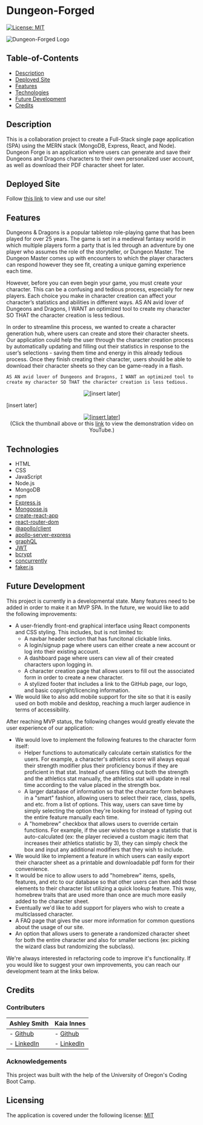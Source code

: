 # Dungeon-Forged

[![License: MIT](https://img.shields.io/badge/License-MIT-yellow.svg)](https://opensource.org/licenses/MIT)

<img alt="Dungeon-Forged Logo" src="./client/src/assets/logos/transparent-orange-white.png"/>

## Table-of-Contents

- [Description](#description)
- [Deployed Site](#deployed-site)
- [Features](#features)
- [Technologies](#technologies)
- [Future Development](#future-development)
- [Credits](#credits)

## Description

This is a collaboration project to create a Full-Stack single page application (SPA) using the MERN stack (MongoDB, Express, React, and Node). Dungeon Forge is an application where users can generate and save their Dungeons and Dragons characters to their own personalized user account, as well as download their PDF character sheet for later.

## Deployed Site

Follow [this link](https://intense-reef-18313.herokuapp.com/) to view and use our site!

## Features

Dungeons & Dragons is a popular tabletop role-playing game that has been played for over 25 years. The game is set in a medieval fantasy world in which multiple players form a party that is led through an adventure by one player who assumes the role of the storyteller, or Dungeon Master. The Dungeon Master comes up with encounters to which the player characters can respond however they see fit, creating a unique gaming experience each time.

However, before you can even begin your game, you must create your character. This can be a confusing and tedious process, especially for new players. Each choice you make in character creation can affect your character’s statistics and abilities in different ways. AS AN avid lover of Dungeons and Dragons, I WANT an optimized tool to create my character SO THAT the character creation is less tedious.

In order to streamline this process, we wanted to create a character generation hub, where users can create and store their character sheets. Our application could help the user through the character creation process by automatically updating and filling out their statistics in response to the user’s selections - saving them time and energy in this already tedious process. Once they finish creating their character, users should be able to download their character sheets so they can be game-ready in a flash.

```
AS AN avid lover of Dungeons and Dragons, I WANT an optimized tool to create my character SO THAT the character creation is less tedious.
```

<p align="center">
<img alt="[insert later]" src="./client/src/assets/logos/[insert later].png"/>
</p>

[insert later]

<p align="center">
<a href="[insert later]">
<img alt="[insert later]" src="./client/src/assets/logos/[insert later].gif"/>
</a>
<br>(Click the thumbnail above or this <a href="[insert later]" target="_blank">link</a> to view the demonstration video on YouTube.)
</p>

## Technologies

- HTML
- CSS
- JavaScript
- Node.js
- MongoDB
- npm
- [Express.js](https://expressjs.com/)
- [Mongoose.js](https://mongoosejs.com/)
- [create-react-app](https://github.com/facebook/create-react-app)
- [react-router-dom](https://www.npmjs.com/package/react-router-dom)
- [@apollo/client](https://www.npmjs.com/package/@apollo/client)
- [apollo-server-express](https://www.npmjs.com/package/apollo-server-express)
- [graphQL](https://graphql.org/)
- [JWT](https://jwt.io/)
- [bcrypt](https://www.npmjs.com/package/bcrypt)
- [concurrently](https://www.npmjs.com/package/concurrently)
- [faker.js](https://fakerjsdocs.netlify.app/)

## Future Development

This project is currently in a developmental state. Many features need to be added in order to make it an MVP SPA. In the future, we would like to add the following improvements:

- A user-friendly front-end graphical interface using React components and CSS styling. This includes, but is not limited to:
  - A navbar header section that has funcitonal clickable links.
  - A login/signup page where users can either create a new account or log into their existing account.
  - A dashboard page where users can view all of their created characters upon logging in.
  - A character creation page that allows users to fill out the associated form in order to create a new character.
  - A stylized footer that includes a link to the GitHub page, our logo, and basic copyright/licencing information.
- We would like to also add mobile support for the site so that it is easily used on both mobile and desktop, reaching a much larger audience in terms of accessibility.

After reaching MVP status, the following changes would greatly elevate the user experience of our application:

- We would love to implement the following features to the character form itself:
  - Helper functions to automatically calculate certain statistics for the users. For example, a character's athletics score will always equal their strength modifier plus their proficiency bonus if they are proficient in that stat. Instead of users filling out both the strength and the athletics stat manually, the athletics stat will update in real time according to the value placed in the strength box.
  - A larger database of information so that the character form behaves in a "smart" fashion, allowing users to select their race, class, spells, and etc. from a list of options. This way, users can save time by simply selecting the option they're looking for instead of typing out the entire feature manually each time.
  - A "homebrew" checkbox that allows users to override certain functions. For example, if the user wishes to change a statistic that is auto-calculated (ex: the player recieved a custom magic item that increases their athletics statistic by 3), they can simply check the box and input any additional modifiers that they wish to include.
- We would like to implement a feature in which users can easily export their character sheet as a printable and downloadable pdf form for their convenience.
- It would be nice to allow users to add "homebrew" items, spells, features, and etc to our database so that other users can then add those elements to their character list utilizing a quick lookup feature. This way, homebrew traits that are used more than once are much more easily added to the character sheet.
- Eventually we'd like to add support for players who wish to create a multiclassed character.
- A FAQ page that gives the user more information for common questions about the usage of our site.
- An option that allows users to generate a randomized character sheet for both the entire character and also for smaller sections (ex: picking the wizard class but randomizing the subclass).

We're always interested in refactoring code to improve it's functionality. If you would like to suggest your own improvements, you can reach our development team at the links below.

## Credits

### Contributers

| **Ashley Smith**                                             | **Kaia Innes**                                                  |
| ------------------------------------------------------------ | --------------------------------------------------------------- |
| - [Github](https://github.com/ashlynn4567)                   | - [Github](https://github.com/Re1d0n)                           |
| - [LinkedIn](https://www.linkedin.com/in/ashley-lynn-smith/) | - [LinkedIn](https://www.linkedin.com/in/kaia-innes-960034224/) |

### Acknowledgements

This project was built with the help of the University of Oregon's Coding Boot Camp.

## Licensing

The application is covered under the following license: [MIT](https://opensource.org/licenses/MIT)
